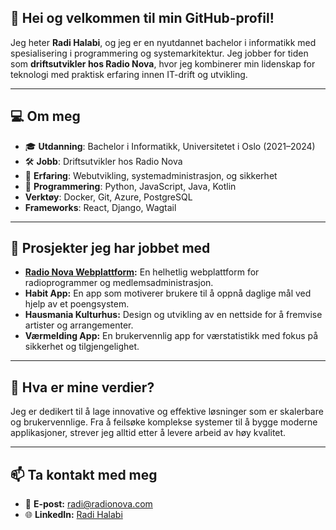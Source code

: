 
## 👋 Hei og velkommen til min GitHub-profil!

Jeg heter **Radi Halabi**, og jeg er en nyutdannet bachelor i informatikk med spesialisering i programmering og systemarkitektur. Jeg jobber for tiden som **driftsutvikler hos Radio Nova**, hvor jeg kombinerer min lidenskap for teknologi med praktisk erfaring innen IT-drift og utvikling.

---

## 💻 Om meg
- 🎓 **Utdanning**: Bachelor i Informatikk, Universitetet i Oslo (2021–2024)
- 🛠️ **Jobb**: Driftsutvikler hos Radio Nova
- 🌱 **Erfaring**: Webutvikling, systemadministrasjon, og sikkerhet
- 🚀 **Programmering**: Python, JavaScript, Java, Kotlin
- **Verktøy**: Docker, Git, Azure, PostgreSQL
- **Frameworks**: React, Django, Wagtail

---

## 🚀 Prosjekter jeg har jobbet med
- **[Radio Nova Webplattform](https://radionova.no):** En helhetlig webplattform for radioprogrammer og medlemsadministrasjon.
- **Habit App:** En app som motiverer brukere til å oppnå daglige mål ved hjelp av et poengsystem.
- **Hausmania Kulturhus:** Design og utvikling av en nettside for å fremvise artister og arrangementer.
- **Værmelding App:** En brukervennlig app for værstatistikk med fokus på sikkerhet og tilgjengelighet.

---

## 🌟 Hva er mine verdier?
Jeg er dedikert til å lage innovative og effektive løsninger som er skalerbare og brukervennlige. Fra å feilsøke komplekse systemer til å bygge moderne applikasjoner, strever jeg alltid etter å levere arbeid av høy kvalitet.

---

## 📫 Ta kontakt med meg
- 📧 **E-post:** radi@radionova.com
- 🌐 **LinkedIn:** [Radi Halabi](https://www.linkedin.com/in/radi-halabi-4421011ba/)

